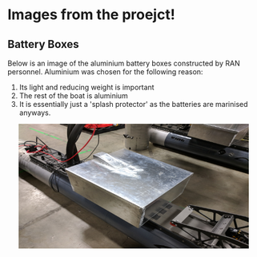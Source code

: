 # Images from the proejct! 
## Battery Boxes

Below is an image of the aluminium battery boxes constructed by RAN personnel. Aluminium was chosen for the following reason:
1. Its light and reducing weight is important
2. The rest of the boat is aluminium
3. It is essentially just a 'splash protector' as the batteries are marinised anyways. 
<p align="center">
  <img width="460" height="250" src="https://github.com/Hubes92/GRIM/blob/master/images/IMG_20180815_090837.jpg">
</p>


